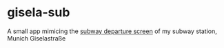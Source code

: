 # gisela-sub

A small app mimicing the [subway departure screen](https://www.u-bahn-muenchen.de/betrieb/zugzielanzeiger/) of my subway station, Munich Giselastraße
